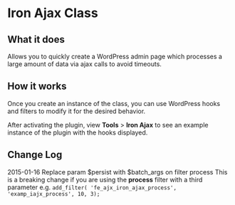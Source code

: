 Iron Ajax Class
===============

What it does
------------
Allows you to quickly create a WordPress admin page which processes
a large amount of data via ajax calls to avoid timeouts.


How it works
------------
Once you create an instance of the class, you can use WordPress
hooks and filters to modify it for the desired behavior.

After activating the plugin, view __Tools__ > __Iron Ajax__ to see an
example instance of the plugin with the hooks displayed.

Change Log
----------
2015-01-16 Replace param $persist with $batch_args on filter process
This is a breaking change if you are using the __process__ filter with a third parameter
e.g.
`add_filter( 'fe_ajx_iron_ajax_process', 'examp_iajx_process', 10, 3);`
